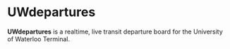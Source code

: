 # UWdepartures

**UWdepartures** is a realtime, live transit departure board for the University of Waterloo Terminal.
